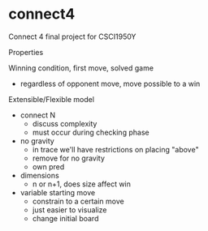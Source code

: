 # connect4
Connect 4 final project for CSCI1950Y

Properties

Winning condition, first move, solved game
- regardless of opponent move, move possible to a win

Extensible/Flexible model
- connect N
  * discuss complexity
  * must occur during checking phase
- no gravity
  * in trace we'll have restrictions on placing "above"
  * remove for no gravity
  * own pred
- dimensions
  * n or n+1, does size affect win
- variable starting move 
  * constrain to a certain move
  * just easier to visualize
  * change initial board
